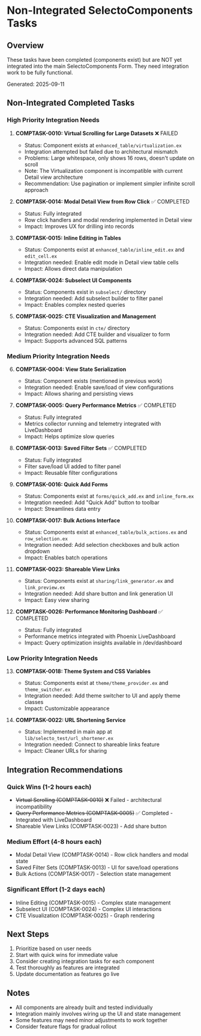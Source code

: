 # Non-Integrated SelectoComponents Tasks

## Overview
These tasks have been completed (components exist) but are NOT yet integrated into the main SelectoComponents Form. They need integration work to be fully functional.

Generated: 2025-09-11

## Non-Integrated Completed Tasks

### High Priority Integration Needs

1. **COMPTASK-0010: Virtual Scrolling for Large Datasets** ❌ FAILED
   - Status: Component exists at `enhanced_table/virtualization.ex`
   - Integration attempted but failed due to architectural mismatch
   - Problems: Large whitespace, only shows 16 rows, doesn't update on scroll
   - Note: The Virtualization component is incompatible with current Detail view architecture
   - Recommendation: Use pagination or implement simpler infinite scroll approach

2. **COMPTASK-0014: Modal Detail View from Row Click** ✅ COMPLETED
   - Status: Fully integrated
   - Row click handlers and modal rendering implemented in Detail view
   - Impact: Improves UX for drilling into records

3. **COMPTASK-0015: Inline Editing in Tables**
   - Status: Components exist at `enhanced_table/inline_edit.ex` and `edit_cell.ex`
   - Integration needed: Enable edit mode in Detail view table cells
   - Impact: Allows direct data manipulation

4. **COMPTASK-0024: Subselect UI Components**
   - Status: Components exist in `subselect/` directory
   - Integration needed: Add subselect builder to filter panel
   - Impact: Enables complex nested queries

5. **COMPTASK-0025: CTE Visualization and Management**
   - Status: Components exist in `cte/` directory
   - Integration needed: Add CTE builder and visualizer to form
   - Impact: Supports advanced SQL patterns

### Medium Priority Integration Needs

6. **COMPTASK-0004: View State Serialization**
   - Status: Component exists (mentioned in previous work)
   - Integration needed: Enable save/load of view configurations
   - Impact: Allows sharing and persisting views

7. **COMPTASK-0005: Query Performance Metrics** ✅ COMPLETED
   - Status: Fully integrated
   - Metrics collector running and telemetry integrated with LiveDashboard
   - Impact: Helps optimize slow queries

8. **COMPTASK-0013: Saved Filter Sets** ✅ COMPLETED
   - Status: Fully integrated
   - Filter save/load UI added to filter panel
   - Impact: Reusable filter configurations

9. **COMPTASK-0016: Quick Add Forms**
   - Status: Components exist at `forms/quick_add.ex` and `inline_form.ex`
   - Integration needed: Add "Quick Add" button to toolbar
   - Impact: Streamlines data entry

10. **COMPTASK-0017: Bulk Actions Interface**
    - Status: Components exist at `enhanced_table/bulk_actions.ex` and `row_selection.ex`
    - Integration needed: Add selection checkboxes and bulk action dropdown
    - Impact: Enables batch operations

11. **COMPTASK-0023: Shareable View Links**
    - Status: Components exist at `sharing/link_generator.ex` and `link_preview.ex`
    - Integration needed: Add share button and link generation UI
    - Impact: Easy view sharing

12. **COMPTASK-0026: Performance Monitoring Dashboard** ✅ COMPLETED
    - Status: Fully integrated
    - Performance metrics integrated with Phoenix LiveDashboard
    - Impact: Query optimization insights available in /dev/dashboard

### Low Priority Integration Needs

13. **COMPTASK-0018: Theme System and CSS Variables**
    - Status: Components exist at `theme/theme_provider.ex` and `theme_switcher.ex`
    - Integration needed: Add theme switcher to UI and apply theme classes
    - Impact: Customizable appearance

14. **COMPTASK-0022: URL Shortening Service**
    - Status: Implemented in main app at `lib/selecto_test/url_shortener.ex`
    - Integration needed: Connect to shareable links feature
    - Impact: Cleaner URLs for sharing

## Integration Recommendations

### Quick Wins (1-2 hours each)
- ~~Virtual Scrolling (COMPTASK-0010)~~ ❌ Failed - architectural incompatibility
- ~~Query Performance Metrics (COMPTASK-0005)~~ ✅ Completed - Integrated with LiveDashboard
- Shareable View Links (COMPTASK-0023) - Add share button

### Medium Effort (4-8 hours each)
- Modal Detail View (COMPTASK-0014) - Row click handlers and modal state
- Saved Filter Sets (COMPTASK-0013) - UI for save/load operations
- Bulk Actions (COMPTASK-0017) - Selection state management

### Significant Effort (1-2 days each)
- Inline Editing (COMPTASK-0015) - Complex state management
- Subselect UI (COMPTASK-0024) - Complex UI interactions
- CTE Visualization (COMPTASK-0025) - Graph rendering

## Next Steps

1. Prioritize based on user needs
2. Start with quick wins for immediate value
3. Consider creating integration tasks for each component
4. Test thoroughly as features are integrated
5. Update documentation as features go live

## Notes
- All components are already built and tested individually
- Integration mainly involves wiring up the UI and state management
- Some features may need minor adjustments to work together
- Consider feature flags for gradual rollout